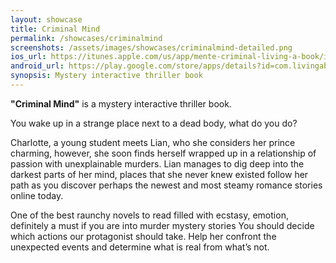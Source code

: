 ```yaml
---
layout: showcase
title: Criminal Mind
permalink: /showcases/criminalmind
screenshots: /assets/images/showcases/criminalmind-detailed.png
ios_url: https://itunes.apple.com/us/app/mente-criminal-living-a-book/id924788775
android_url: https://play.google.com/store/apps/details?id=com.livingabook.mentecriminal
synopsis: Mystery interactive thriller book
---
```

**"Criminal Mind"** is a mystery interactive thriller
book.

You wake up in a strange place next to a dead body, what do you do?

Charlotte, a young student meets Lian, who she considers her prince charming,
however, she soon finds herself wrapped up in a relationship of passion with
unexplainable murders. Lian manages to dig deep into the darkest parts of her
mind, places that she never knew existed follow her path as you discover
perhaps the newest and most steamy romance stories online today.

One of the best raunchy novels to read filled with ecstasy, emotion,
definitely a must if you are into murder mystery stories You should decide
which actions our protagonist should take. Help her confront the unexpected
events and determine what is real from what’s not.
